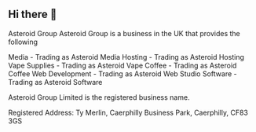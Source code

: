 ## Hi there 👋

Asteroid Group
  Asteroid Group is a business in the UK that provides the following

  Media - Trading as Asteroid Media
  Hosting - Trading as Asteroid Hosting
  Vape Supplies - Trading as Asteroid Vape
  Coffee - Trading as Asteroid Coffee
  Web Development - Trading as Asteroid Web Studio
  Software - Trading as Asteroid Software


Asteroid Group Limited is the registered business name.

Registered Address: Ty Merlin, Caerphilly Business Park, Caerphilly, CF83 3GS

<!--

**Here are some ideas to get you started:**

🙋‍♀️ A short introduction - what is your organization all about?
🌈 Contribution guidelines - how can the community get involved?
👩‍💻 Useful resources - where can the community find your docs? Is there anything else the community should know?
🍿 Fun facts - what does your team eat for breakfast?
🧙 Remember, you can do mighty things with the power of [Markdown](https://docs.github.com/github/writing-on-github/getting-started-with-writing-and-formatting-on-github/basic-writing-and-formatting-syntax)
-->
